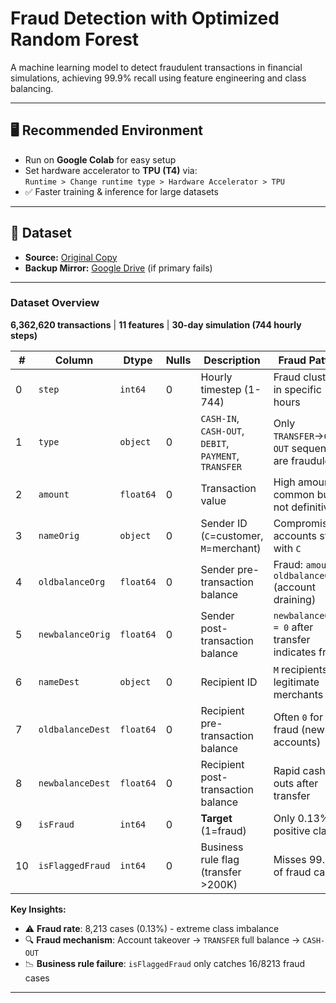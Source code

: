 # Fraud Detection with Optimized Random Forest

A machine learning model to detect fraudulent transactions in financial simulations, achieving 99.9% recall using feature engineering and class balancing.

---

## 🖥️ Recommended Environment

- Run on **Google Colab** for easy setup  
- Set hardware accelerator to **TPU (T4)** via:  
  `Runtime > Change runtime type > Hardware Accelerator > TPU`  
- ✅ Faster training & inference for large datasets


---

## 📁 Dataset
- **Source:** [Original Copy](https://drive.usercontent.google.com/download?id=1VNpyNkGxHdskfdTNRSjjyNa5qC9u0JyV&export=download&confirm=t&uuid=0bbb9778-f9c3-4df6-9f40-b7d18775eb74)  
- **Backup Mirror:** [Google Drive](https://drive.google.com/file/d/1bGz0X-ep633QdYV_bMJf54idp4B-_9k-/view?usp=drive_link) (if primary fails)  


---

### Dataset Overview
**6,362,620 transactions** | **11 features** | **30-day simulation (744 hourly steps)**

| # | Column            | Dtype   | Nulls | Description                                                                 | Fraud Pattern                                                                 |
|---|-------------------|---------|-------|-----------------------------------------------------------------------------|-------------------------------------------------------------------------------|
| 0 | `step`            | `int64` | 0     | Hourly timestep (1-744)                                                     | Fraud clusters in specific hours                                              |
| 1 | `type`            | `object`| 0     | `CASH-IN`, `CASH-OUT`, `DEBIT`, `PAYMENT`, `TRANSFER`                       | Only `TRANSFER`→`CASH-OUT` sequences are fraudulent                          |
| 2 | `amount`          | `float64`| 0    | Transaction value                                                           | High amounts common but not definitive                                        |
| 3 | `nameOrig`        | `object`| 0     | Sender ID (`C`=customer, `M`=merchant)                                      | Compromised accounts start with `C`                                           |
| 4 | `oldbalanceOrg`   | `float64`| 0    | Sender pre-transaction balance                                              | Fraud: `amount ≈ oldbalanceOrg` (account draining)                            |
| 5 | `newbalanceOrig`  | `float64`| 0    | Sender post-transaction balance                                             | `newbalanceOrig = 0` after transfer indicates fraud                           |
| 6 | `nameDest`        | `object`| 0     | Recipient ID                                                                | `M` recipients are legitimate merchants                                       |
| 7 | `oldbalanceDest`  | `float64`| 0    | Recipient pre-transaction balance                                           | Often `0` for fraud (new accounts)                                            |
| 8 | `newbalanceDest`  | `float64`| 0    | Recipient post-transaction balance                                          | Rapid cash-outs after transfer                                                |
| 9 | `isFraud`         | `int64` | 0     | **Target** (1=fraud)                                                        | Only 0.13% positive class                                                     |
|10 | `isFlaggedFraud`  | `int64` | 0     | Business rule flag (transfer >200K)                                         | Misses 99.9% of fraud cases                                                   |

**Key Insights:**
- ⚠️ **Fraud rate**: 8,213 cases (0.13%) - extreme class imbalance
- 🔍 **Fraud mechanism**: Account takeover → `TRANSFER` full balance → `CASH-OUT`
- 📉 **Business rule failure**: `isFlaggedFraud` only catches 16/8213 fraud cases
---
